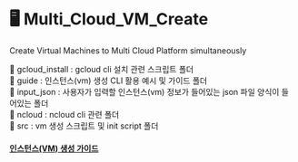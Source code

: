 # 🖥 Multi_Cloud_VM_Create

Create Virtual Machines to Multi Cloud Platform simultaneously


📁 gcloud_install : gcloud cli 설치 관련 스크립트 폴더    
📁 guide : 인스턴스(vm) 생성 CLI 활용 예시 및 가이드 폴더   
📁 input_json : 사용자가 입력할 인스턴스(vm) 정보가 들어있는 json 파일 양식이 들어있는 폴더     
📁 ncloud : ncloud cli 관련 폴더     
📁 src : vm 생성 스크립트 및 init script 폴더       







#### <span style="color:red">[인스턴스(VM) 생성 가이드](https://traveling-cousin-b46.notion.site/Multi-VM-4-18-4-29-855f5b890f7e4e64a9cc4fa42dd603d3)</span>
